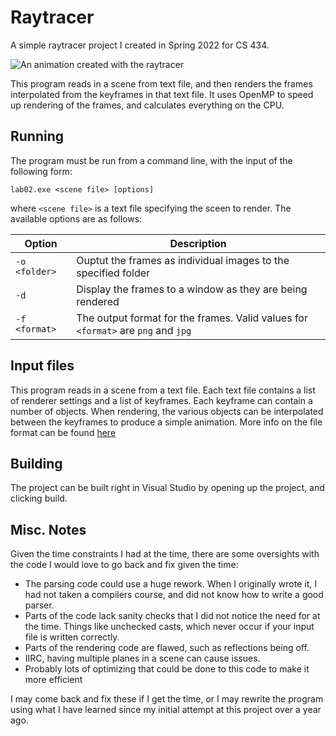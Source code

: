 # Raytracer
A simple raytracer project I created in Spring 2022 for CS 434. 

![An animation created with the raytracer](./images/raytracer.gif)

This program reads in a scene from text file, and then renders the
frames interpolated from the keyframes in that text file. It uses OpenMP to speed up
rendering of the frames, and calculates everything on the CPU.

## Running
The program must be run from a command line, with the input of the following form:
```
lab02.exe <scene file> [options]
```
where `<scene file>` is a text file specifying the sceen to render. The available
options are as follows:

| Option | Description |
|--------|-------------|
| `-o <folder>` | Ouptut the frames as individual images to the specified folder |
| `-d` | Display the frames to a window as they are being rendered |
| `-f <format>` | The output format for the frames. Valid values for `<format>` are `png` and `jpg` |

## Input files
This program reads in a scene from a text file. Each text file contains a 
list of renderer settings and a list of keyframes. Each keyframe can contain
a number of objects. When rendering, the various objects can be interpolated
between the keyframes to produce a simple animation. More info on the file
format can be found [here](./SceneFileFormat.md)

## Building
The project can be built right in Visual Studio by opening up the project, and clicking build.

## Misc. Notes

Given the time constraints I had at the time, there are some oversights with the code I 
would love to go back and fix given the time:
- The parsing code could use a huge rework. When I originally wrote it, I had not taken
  a compilers course, and did not know how to write a good parser.
- Parts of the code lack sanity checks that I did not notice the need for at the time.
  Things like unchecked casts, which never occur if your input file is written correctly.
- Parts of the rendering code are flawed, such as reflections being off.
- IIRC, having multiple planes in a scene can cause issues.
- Probably lots of optimizing that could be done to this code to make it more efficient

I may come back and fix these if I get the time, or I may rewrite the program using what I
have learned since my initial attempt at this project over a year ago.

